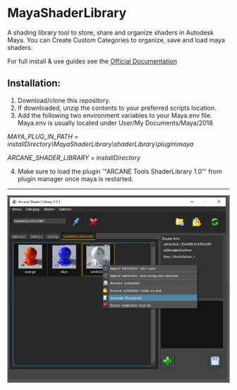 # MayaShaderLibrary
A shading library tool to store, share and organize shaders in Autodesk Maya.
You can Create Custom Categories to organize, save and load maya shaders.

For full install & use guides see the [Official Documentation](https://mayashaderlibrary.readthedocs.io/en/latest/#)

Installation:
-------------

1. Download/clone this repository.
2. If downloaded, unzip the contents to your preferred scripts location.
3. Add the following two environment variables to your Maya.env file.
Maya.env is usually located under User/My Documents/Maya/2018

*MAYA_PLUG_IN_PATH = installDirectory\MayaShaderLibrary\shaderLibrary\plugin\maya*

*ARCANE_SHADER_LIBRARY = installDirectory*

4. Make sure to load the plugin '"ARCANE Tools ShaderLibrary 1.0"' from plugin manager once maya is restarted.



----------------------------------
![ScreenShot](https://github.com/MaxRocamora/MayaShaderLibrary/blob/master/msl/ui/screenshot/uiMenu.png)
